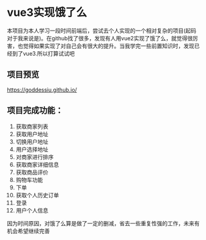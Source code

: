 # vue3实现饿了么
本项目为本人学习一段时间前端后，尝试去个人实现的一个相对复杂的项目(起码对于我来说是)。在github找了很多，发现有人用vue2实现了饿了么，就觉得很厉害，也觉得如果实现了对自己会有很大的提升。当我学完一些前置知识时，发现已经到了vue3.所以打算试试吧

## 项目预览
https://goddessiu.github.io/

## 项目完成功能：
1. 获取商家列表
2. 获取用户地址
3. 切换用户地址
4. 用户选择地址
5. 对商家进行排序
6. 获取商家详细信息
7. 获取商品评价
8. 购物车功能
9. 下单
10. 获取个人历史订单
11. 登录
12. 用户个人信息

因为时间原因，对饿了么算是做了一定的删减，省去一些重复性强的工作，未来有机会希望继续完善